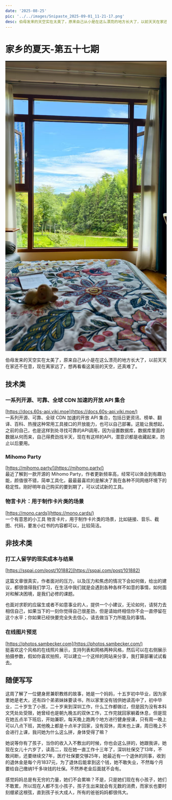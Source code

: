 ```yaml
---
date: '2025-08-25'
pic: '../../images/Snipaste_2025-09-01_11-21-17.png'
desc: 伯母发来的天空实在太美了，原来自己从小是在这么漂亮的地方长大了，以前天天在家还不在意，现在离家远了，想再看看这美丽的天空，还真难了。
---
```


# 家乡的夏天-第五十七期

![../../images/Snipaste_2025-09-01_11-21-17.png](../../images/Snipaste_2025-09-01_11-21-17.png)

伯母发来的天空实在太美了，原来自己从小是在这么漂亮的地方长大了，以前天天在家还不在意，现在离家远了，想再看看这美丽的天空，还真难了。

## 技术类

### 一系列开源、可靠、全球 CDN 加速的开放 API 集合

[https://docs.60s-api.viki.moe](https://docs.60s-api.viki.moe/)  
一系列开源、可靠、全球 CDN 加速的开放 API 集合，包括日更资讯、榜单、翻译、百科、热搜这种常用工具接口的开放能力，也可以自己部署。这能让我想起，之前的自己，也是这样到处寻找可靠的API调用，因为设置数据库，数据库里面的数据从何而来，自己得费劲找半天，现在有这样的API，潜意识都是收藏起来，防止以后要用。

### Mihomo Party

[https://mihomo.party/](https://mihomo.party/)  
最近了解到一款开源的 Mihomo Party，作者更新频率高，经常可以体会到有趣功能，颜值很不错，简单工具化，最最最喜欢的是解决了我在各种不同网络环境下的稳定性。刚好明年自己购买的要到期了，可以试试新的工具。

### 物言卡片：用于制作卡片类的场景

[https://mono.cards](https://mono.cards/)  
一个有意思的小工具 物言卡片，用于制作卡片类的场景，比如链接、音乐、截图、代码，要发小红书的内容都可以，比较简洁。

## 非技术类

### 打工人留学的现实成本与结果

[https://sspai.com/post/101882](https://sspai.com/post/101882)

这篇文章很真实，作者面对的压力，以及压力和焦虑的情况下会如何做，给出的建议，都很值得我们学习，在生活中我们就是会遇到各种各样不如意的事情，如何面对和解决困境，是我们必修的课题。

也面对求职的应届生或者不如意事业的人，提供一个小建议，无论如何，请努力去相信自己，如果当下的一刻你觉得自己很差劲，但是请始终相信你不会一直停留在这个水平；你如果已经快要完全失去信心，请去做当下力所能及的事情。

### 在线图片预览

[https://photos.sambecker.com](https://photos.sambecker.com/)  
挺喜欢这个风格的在线照片展示，支持列表和网格两种风格，然后可以在右侧展示拍摄参数，假如你喜欢拍照，可以建立一个这样的网站来分享，我打算部署试试看去。

## 随便写写

这周了解了一位健身房兼职教练的故事，她是一个妈妈，十五岁初中毕业，因为家里她是老大，还有四个弟弟妹妹要读书，所以家里没有钱供她读高中了，初中毕业，二十岁生了小孩，二十岁来到深圳工作，什么工作都做过，但是因为没有本科文凭处处受限，她曾经也是朝九晚五的双休工作，工作完就回家躺着休息，但是现在她五点半下班后，开始兼职，每天晚上跑两个地方进行健身授课，只有周一晚上可以八点下班，其他晚上都是十点半才回家，没有双休，周末也上课，周日晚上不会进行上课，我问她为什么这么拼，身体受得了嘛？

她说等你有了孩子，当你的收入入不敷出的时候，你也会这么拼的，她跟我讲，她现在女儿十六岁了，读高二，现在她一直工作十三年了，深圳社保交了13年，不敢间断，还要继续交7年，医疗社保要交够25年，她最近有一个退休的同事，收到的退休金是每个月1837元，为了退休后能拿到这个钱，她不敢失业，不然每个月要给自己缴纳1千多块钱的社保。不然养老金后面就不会有。

感觉妈妈总是有无穷的力量，她们不会累嘛？不是，只是她们现在有小孩子，她们不敢累，所以现在人都不生小孩子，孩子生出来就会有无数的消费，而家长也要时刻绷紧这根弦，直到孩子长大成人，所有的爸爸妈妈都很伟大。
